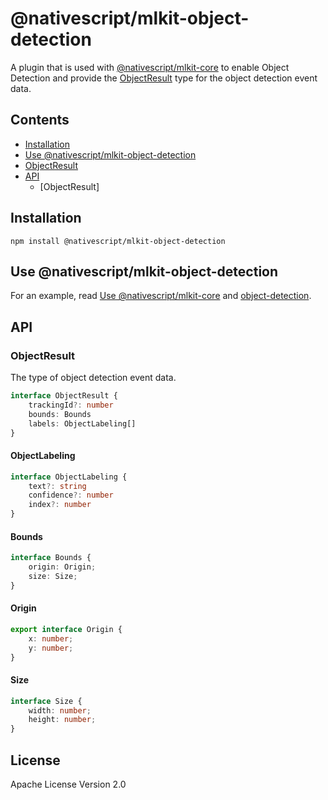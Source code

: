 # @nativescript/mlkit-object-detection

A plugin that is used with [@nativescript/mlkit-core](../mlkit-core/) to enable Object Detection and provide the [ObjectResult](#objectresult) type for the object detection event data.

## Contents
* [Installation](#installation)
* [Use @nativescript/mlkit-object-detection](#use-nativescriptmlkit-object-detection)
* [ObjectResult](#objectresult)
* [API](#api)
    * [ObjectResult]

## Installation

```cli
npm install @nativescript/mlkit-object-detection
```

## Use @nativescript/mlkit-object-detection

For an example, read [Use @nativescript/mlkit-core](../mlkit-core#use-nativescriptmlkit-core) and [object-detection](../mlkit-core#bject-detection).

## API 

### ObjectResult

The type of object detection event data.

```ts
interface ObjectResult {
    trackingId?: number
    bounds: Bounds
    labels: ObjectLabeling[]
}
```
#### ObjectLabeling

```ts
interface ObjectLabeling {
    text?: string
    confidence?: number
    index?: number
}
```
#### Bounds

```ts
interface Bounds {
    origin: Origin;
    size: Size;
}
```
#### Origin

```ts
export interface Origin {
    x: number;
    y: number;
}
```
#### Size

```ts
interface Size {
    width: number;
    height: number;
}
```

## License

Apache License Version 2.0
